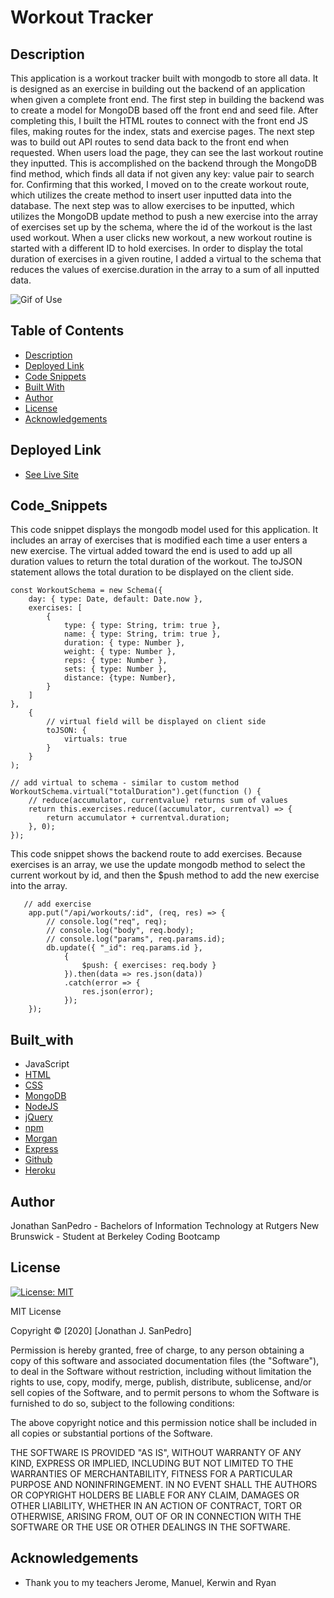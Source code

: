 # Workout Tracker

## Description

This application is a workout tracker built with mongodb to store all data. It is designed as an exercise in building out the backend of an application when given a complete front end. The first step in building the backend was to create a model for MongoDB based off the front end and seed file. After completing this, I built the HTML routes to connect with the front end JS files, making  routes for the index, stats and exercise pages. The next step was to build out API routes to send data back to the front end when requested. When users load the page, they can see the last workout routine they inputted. This is accomplished on the backend through the MongoDB find method, which finds all data if not given any key: value pair to search for. Confirming that this worked, I moved on to the create workout route, which utilizes the create method to insert user inputted data into the database. The next step was to allow exercises to be inputted, which utilizes the MongoDB update method to push a new exercise into the array of exercises set up by the schema, where the id of the workout is the last used workout. When a user clicks new workout, a new workout routine is started with a different ID to hold exercises. In order to display the total duration of exercises in a given routine, I added a virtual to the schema that reduces the values of exercise.duration in the array to a sum of all inputted data.

![Gif of Use](/public/assets/ADDNEWGIF)

## Table of Contents
* [Description](#description)
* [Deployed Link](#deployed-link)
* [Code Snippets](#code_snippets)
* [Built With](#built_with)
* [Author](#author)
* [License](#license)
* [Acknowledgements](#acknowledgements)


## Deployed Link

* [See Live Site](https://ADDURL/)


## Code_Snippets

This code snippet displays the mongodb model used for this application. It includes an array of exercises that is modified each time a user enters a new exercise. The virtual added toward the end is used to add up all duration values to return the total duration of the workout. The toJSON statement allows the total duration to be displayed on the client side. 

```
const WorkoutSchema = new Schema({
    day: { type: Date, default: Date.now },
    exercises: [
        {
            type: { type: String, trim: true },
            name: { type: String, trim: true },
            duration: { type: Number },
            weight: { type: Number },
            reps: { type: Number },
            sets: { type: Number },
            distance: {type: Number},
        }
    ]
},
    {
        // virtual field will be displayed on client side
        toJSON: {
            virtuals: true
        }
    }
);

// add virtual to schema - similar to custom method
WorkoutSchema.virtual("totalDuration").get(function () {
    // reduce(accumulator, currentvalue) returns sum of values
    return this.exercises.reduce((accumulator, currentval) => {
        return accumulator + currentval.duration;
    }, 0);
});

```

This code snippet shows the backend route to add exercises. Because exercises is an array, we use the update mongodb method to select the current workout by id, and then the $push method to add the new exercise into the array. 

```
   // add exercise
    app.put("/api/workouts/:id", (req, res) => {
        // console.log("req", req);
        // console.log("body", req.body);
        // console.log("params", req.params.id);
        db.update({ "_id": req.params.id },
            {
                $push: { exercises: req.body }
            }).then(data => res.json(data))
            .catch(error => {
                res.json(error);
            });
    });
```



## Built_with
* JavaScript
* [HTML](https://developer.mozilla.org/en-US/docs/Web/HTML)
* [CSS](https://developer.mozilla.org/en-US/docs/Web/CSS)
* [MongoDB](https://www.mongodb.com/)
* [NodeJS](https://nodejs.org/en/)
* [jQuery](https://jquery.com/)
* [npm](https://www.npmjs.com/)
* [Morgan](https://www.npmjs.com/package/morgan)
* [Express](https://expressjs.com/)
* [Github](https://github.com/)
* [Heroku](https://dashboard.heroku.com/)

## Author
Jonathan SanPedro - Bachelors of Information Technology at Rutgers New Brunswick - Student at Berkeley Coding Bootcamp


## License
[![License: MIT](https://img.shields.io/badge/License-MIT-yellow.svg)](https://opensource.org/licenses/MIT)

MIT License

Copyright &copy; [2020] [Jonathan J. SanPedro]

Permission is hereby granted, free of charge, to any person obtaining a copy
of this software and associated documentation files (the "Software"), to deal
in the Software without restriction, including without limitation the rights
to use, copy, modify, merge, publish, distribute, sublicense, and/or sell
copies of the Software, and to permit persons to whom the Software is
furnished to do so, subject to the following conditions:

The above copyright notice and this permission notice shall be included in all
copies or substantial portions of the Software.

THE SOFTWARE IS PROVIDED "AS IS", WITHOUT WARRANTY OF ANY KIND, EXPRESS OR
IMPLIED, INCLUDING BUT NOT LIMITED TO THE WARRANTIES OF MERCHANTABILITY,
FITNESS FOR A PARTICULAR PURPOSE AND NONINFRINGEMENT. IN NO EVENT SHALL THE
AUTHORS OR COPYRIGHT HOLDERS BE LIABLE FOR ANY CLAIM, DAMAGES OR OTHER
LIABILITY, WHETHER IN AN ACTION OF CONTRACT, TORT OR OTHERWISE, ARISING FROM,
OUT OF OR IN CONNECTION WITH THE SOFTWARE OR THE USE OR OTHER DEALINGS IN THE
SOFTWARE.

## Acknowledgements

* Thank you to my teachers Jerome, Manuel, Kerwin and Ryan

